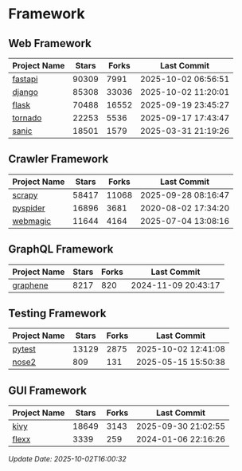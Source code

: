 # Framework

## Web Framework
| Project Name | Stars | Forks | Last Commit |
| ------------ | ----- | ----- | ----------- |
| [fastapi](https://github.com/fastapi/fastapi) | 90309 | 7991 | 2025-10-02 06:56:51 |
| [django](https://github.com/django/django) | 85308 | 33036 | 2025-10-02 11:20:01 |
| [flask](https://github.com/pallets/flask) | 70488 | 16552 | 2025-09-19 23:45:27 |
| [tornado](https://github.com/tornadoweb/tornado) | 22253 | 5536 | 2025-09-17 17:43:47 |
| [sanic](https://github.com/sanic-org/sanic) | 18501 | 1579 | 2025-03-31 21:19:26 |

## Crawler Framework
| Project Name | Stars | Forks | Last Commit |
| ------------ | ----- | ----- | ----------- |
| [scrapy](https://github.com/scrapy/scrapy) | 58417 | 11068 | 2025-09-28 08:16:47 |
| [pyspider](https://github.com/binux/pyspider) | 16896 | 3681 | 2020-08-02 17:34:20 |
| [webmagic](https://github.com/code4craft/webmagic) | 11644 | 4164 | 2025-07-04 13:08:16 |

## GraphQL Framework
| Project Name | Stars | Forks | Last Commit |
| ------------ | ----- | ----- | ----------- |
| [graphene](https://github.com/graphql-python/graphene) | 8217 | 820 | 2024-11-09 20:43:17 |

## Testing Framework
| Project Name | Stars | Forks | Last Commit |
| ------------ | ----- | ----- | ----------- |
| [pytest](https://github.com/pytest-dev/pytest) | 13129 | 2875 | 2025-10-02 12:41:08 |
| [nose2](https://github.com/nose-devs/nose2) | 809 | 131 | 2025-05-15 15:50:38 |

## GUI Framework
| Project Name | Stars | Forks | Last Commit |
| ------------ | ----- | ----- | ----------- |
| [kivy](https://github.com/kivy/kivy) | 18649 | 3143 | 2025-09-30 21:02:55 |
| [flexx](https://github.com/flexxui/flexx) | 3339 | 259 | 2024-01-06 22:16:26 |

*Update Date: 2025-10-02T16:00:32*